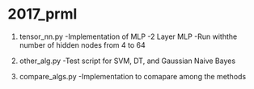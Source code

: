# 2017_prml

1) tensor_nn.py
  -Implementation of MLP
  -2 Layer MLP
  -Run withthe number of hidden nodes from 4 to 64

2) other_alg.py
  -Test script for SVM, DT, and Gaussian Naive Bayes

3) compare_algs.py
  -Implementation to comapare among the methods
